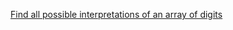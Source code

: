 [Find all possible interpretations of an array of digits](https://www.geeksforgeeks.org/find-all-possible-interpretations/)
